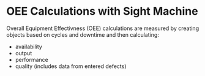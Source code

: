 # OEE Calculations with Sight Machine

 Overall Equipment Effectivness (OEE) calculations are measured by creating objects based on cycles and downtime and then calculating:
 
 * availability
 * output
 * performance
 * quality (includes data from entered defects)